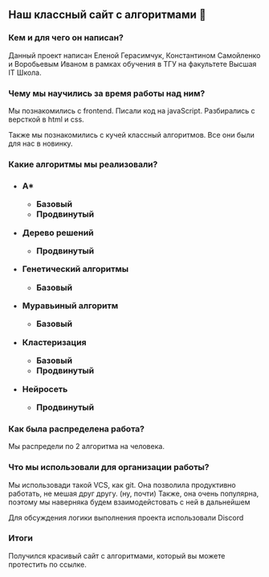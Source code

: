 <h2>Наш классный сайт с алгоритмами 🌚</h2>

<h3>Кем и для чего он написан? </h3>
<p>Данный проект написан Еленой Герасимчук, Константином Самойленко и Воробьевым Иваном в рамках обучения в ТГУ на факультете Высшая IT Школа.</p>

<h3>Чему мы научились за время работы над ним? </h3>
<p>Мы познакомились с frontend. Писали код на javaScript. Разбирались с версткой в html и css.</p>
<p>Также мы познакомились с кучей классный алгоритмов. Все они были для нас в новинку.</p>
<h3> Какие алгоритмы мы реализовали? <h3>

- A*
  + Базовый
  + Продвинутый
  
- Дерево решений
  + Продвинутый
  
- Генетический алгоритмы
  + Базовый
  
- Муравьиный алгоритм
  + Базовый

- Кластеризация
  + Базовый
  + Продвинутый
  
- Нейросеть
  + Продвинутый

<h3> Как была распределена работа? </h3>
<p> Мы распредели по 2 алгоритма на человека.</p>
  
<h3>Что мы использовали для организации работы?</h3>
<p>Мы использовади такой VCS, как git. Она позволила продуктивно работать, не мешая друг другу. (ну, почти)
  Также, она очень популярна, поэтому мы наверняка будем взаимодейстовать с ней в дальнейшем</p>
<p>Для обсуждения логики выполнения проекта использовали Discord</p>
 
<h3>Итоги</h3>
  <p>Получился красивый сайт с алгоритмами, который вы можете протестить по ссылке.</p> 
  <a href="https://kosterror.github.io/hits_web_algorithms/"/>
